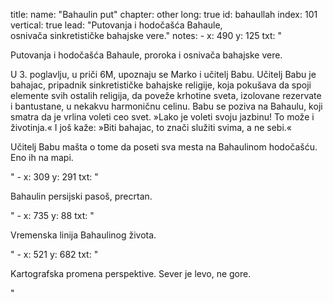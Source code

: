 title: 
    name: "Bahaulin put"
    chapter: other
    long: true
id: bahaullah
index: 101
vertical: true
lead: "Putovanja i hodočašća Bahaule, <br>osnivača sinkretističke bahajske vere."
notes:
    - x: 490
      y: 125
      txt: "<p>Putovanja i hodočašća Bahaule, proroka i osnivača bahajske vere.</p>
<p>U 3. poglavlju, u priči 6M, upoznaju se Marko i učitelj Babu. Učitelj Babu je bahajac, pripadnik sinkretističke bahajske religije, koja pokušava da spoji elemente svih ostalih religija, da poveže krhotine sveta, izolovane rezervate i bantustane, u nekakvu harmoničnu celinu. Babu se poziva na Bahaulu, koji smatra da je vrlina voleti ceo svet. »Lako je voleti svoju jazbinu! To može i životinja.« I još kaže: »Biti bahajac, to znači služiti svima, a ne sebi.«</p>
<p>Učitelj Babu mašta o tome da poseti sva mesta na Bahaulinom hodočašću. Eno ih na mapi.</p>"
    - x: 309
      y: 291
      txt: "<p>Bahaulin persijski pasoš, precrtan.</p>"
    - x: 735 
      y: 88
      txt: "<p>Vremenska linija Bahaulinog života.</p>"
    - x: 521
      y: 682
      txt: "<p>Kartografska promena perspektive. Sever je levo, ne gore.</p>"